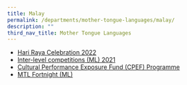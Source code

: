 ```yaml
---
title: Malay
permalink: /departments/mother-tongue-languages/malay/
description: ""
third_nav_title: Mother Tongue Languages
---
```

*   [Hari Raya Celebration 2022](/malay/hari-raya-celebration-2022)
*   [Inter-level competitions (ML) 2021](/malay/inter-level-competitions-ml-2021)
*   [Cultural Performance Exposure Fund (CPEF) Programme](/malay/cultural-performance-exposure-fund-cpef-programme)
*   [MTL Fortnight (ML)](/malay/mtl-fortnight-ml)